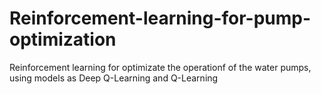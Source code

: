 # Reinforcement-learning-for-pump-optimization
Reinforcement learning for optimizate the operationf of the water pumps, using models as Deep Q-Learning and Q-Learning
